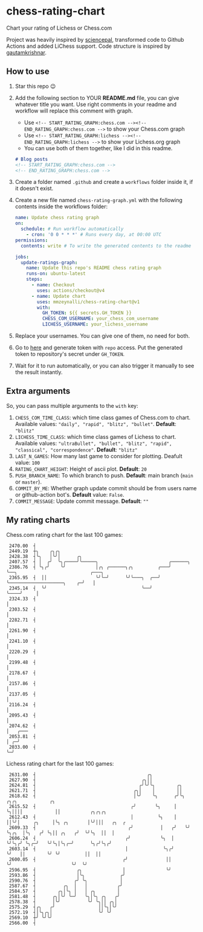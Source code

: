 # chess-rating-chart

Chart your rating of Lichess or Chess.com

Project was heavily inspired by [sciencepal](https://github.com/sciencepal/sciencepal), transformed code to Github Actions and added LiChess support.
Code structure is inspired by [gautamkrishnar](https://github.com/gautamkrishnar/blog-post-workflow).

## How to use

1. Star this repo 😉
2. Add the following section to YOUR **README.md** file, you can give whatever title you want. Use right comments in your readme and workflow will replace this comment with graph.
   - Use `<!-- START_RATING_GRAPH:chess.com --><!-- END_RATING_GRAPH:chess.com -->` to show your Chess.com graph
   - Use `<!-- START_RATING_GRAPH:lichess --><!-- END_RATING_GRAPH:lichess -->` to show your Lichess.org graph
   - You can use both of them together, like I did in this readme.

    ```markdown
    # Blog posts
    <!-- START_RATING_GRAPH:chess.com -->
    <!-- END_RATING_GRAPH:chess.com -->
    ```

3. Create a folder named `.github` and create a `workflows` folder inside it, if it doesn't exist.
4. Create a new file named `chess-rating-graph.yml` with the following contents inside the workflows folder:

    ```yaml
    name: Update chess rating graph
    on:
      schedule: # Run workflow automatically
        - cron: '0 0 * * *' # Runs every day, at 00:00 UTC
    permissions:
      contents: write # To write the generated contents to the readme
    
    jobs:
      update-ratings-graph:
        name: Update this repo's README chess rating graph
        runs-on: ubuntu-latest
        steps:
          - name: Checkout
            uses: actions/checkout@v4
          - name: Update chart
            uses: mmzeynalli/chess-rating-chart@v1
            with:
              GH_TOKEN: ${{ secrets.GH_TOKEN }}
              CHESS_COM_USERNAME: your_chess_com_username
              LICHESS_USERNAME: your_lichess_username
    ```

5. Replace your usernames. You can give one of them, no need for both.
6. Go to [here](https://github.com/settings/tokens) and generate token with `repo` access. Put the generated token to repository's secret under `GH_TOKEN`.
7. Wait for it to run automatically, or you can also trigger it manually to see the result instantly.

## Extra arguments

So, you can pass multiple arguments to the `with` key:

1. `CHESS_COM_TIME_CLASS`: which time class games of Chess.com to chart. Available values: `"daily", "rapid", "blitz", "bullet"`. **Default**: `"blitz"`
2. `LICHESS_TIME_CLASS`: which time class games of Lichess to chart. Available values: `"ultraBullet", "bullet", "blitz", "rapid", "classical", "correspondence"`. **Default**: `"blitz"`
3. `LAST_N_GAMES`: How many last game to consider for plotting. Deafult value: `100`
4. `RATING_CHART_HEIGHT`: Height of ascii plot. **Default**: `20`
5. `PUSH_BRANCH_NAME`: To which branch to push. **Default**: main branch (`main` or `master`).
6. `COMMIT_BY_ME`: Whether graph update commit should be from users name or github-action bot's. **Default** value: `False`.
7. `COMMIT_MESSAGE`: Update commit message. **Default**: `""`

## My rating charts

<!-- START_RATING_GRAPH:chess.com -->
Chess.com rating chart for the last 100 games:

```ascii
 2470.00  ┤
 2449.19  ┼╮    ╭╮╭╮
 2428.38  ┤╰╮   │╰╯│      ╭╮
 2407.57  ┤ │  ╭╯  ╰╮╭────╯╰─────╮                          ╭──────╮
 2386.76  ┤ ╰╮╭╯    ╰╯           │╭╮ ╭──────╮╭╮         ╭───╯      ╰──╮                           ╭───╮
 2365.95  ┤  ││                  ╰╯╰─╯      ╰╯╰───╮  ╭──╯             ╰────────────────────╮    ╭─╯   │
 2345.14  ┤  ╰╯                                   ╰──╯                                     ╰────╯     │
 2324.33  ┤                                                                                           │
 2303.52  ┤                                                                                           │
 2282.71  ┤                                                                                           │
 2261.90  ┤                                                                                           │
 2241.10  ┤                                                                                           │
 2220.29  ┤                                                                                           │
 2199.48  ┤                                                                                           │
 2178.67  ┤                                                                                           │
 2157.86  ┤                                                                                           │
 2137.05  ┤                                                                                           │
 2116.24  ┤                                                                                           │
 2095.43  ┤                                                                                           │
 2074.62  ┤                                                                                           │   ╭───
 2053.81  ┤                                                                                           │ ╭─╯
 2033.00  ┤                                                                                           ╰─╯
```
<!-- END_RATING_GRAPH:chess.com -->

<!-- START_RATING_GRAPH:lichess -->
Lichess rating chart for the last 100 games:

```ascii
 2631.00  ┤                                         ╭╮
 2627.90  ┤                                       ╭╮││
 2624.81  ┤                                      ╭╯╰╯╰╮        ╭╮
 2621.71  ┤                                    ╭╮│    │        ││
 2618.62  ┤                                    │╰╯    ╰╮      ╭╯╰╮ ╭╮╭╮            ╭╮
 2615.52  ┤                                   ╭╯       ╰╮     │  ╰╮││││            ││           ╭╮╭╮╭╮
 2612.43  ┤                                   │         ╰╮    │   ││╰╯│     ╭╮     │╰╮ ╭╮       │╰╯│││   ╭╮  ╭
 2609.33  ┤                                  ╭╯          │   ╭╯   ╰╯  ╰╮╭╮  │╰╮   ╭╯ ╰╮││ ╭╮   ╭╯  ╰╯╰╮  ││  │
 2606.24  ┤                                 ╭╯           ╰╮  │         ╰╯╰╮╭╯ ╰╮╭─╯   ╰╯╰╮│╰╮╭─╯      ╰╮╭╯╰╮╭╯
 2603.14  ┤                                 │             ╰╮╭╯            ╰╯   ││        ╰╯ ╰╯         ││  ││
 2600.05  ┤                                ╭╯              ││                  ╰╯                      ╰╯  ╰╯
 2596.95  ┤               ╭╮               │               ╰╯
 2593.86  ┤               │╰╮             ╭╯
 2590.76  ┤              ╭╯ ╰╮            │
 2587.67  ┤          ╭╮  │   │           ╭╯
 2584.57  ┤        ╭╮│╰╮ │   │ ╭╮        │
 2581.48  ┤      ╭╮│╰╯ ╰─╯   ╰╮│╰╮ ╭╮   ╭╯
 2578.38  ┤      │╰╯          ╰╯ ╰╮││ ╭╮│
 2575.29  ┤╭╮   ╭╯                ││╰╮│╰╯
 2572.19  ┤│╰╮╭╮│                 ╰╯ ╰╯
 2569.10  ┼╯ ╰╯╰╯
 2566.00  ┤
```
<!-- END_RATING_GRAPH:lichess -->
